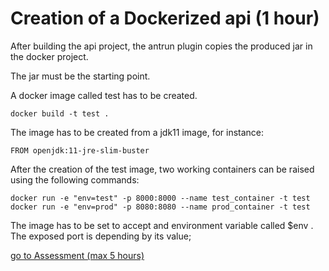 # Creation of a Dockerized api (1 hour)

After building the api project, the antrun plugin copies the produced jar in the docker project.

The jar must be the starting point.

A docker image called test has to be created.

```
docker build -t test .
```

The image has to be created from a jdk11 image, for instance:

```
FROM openjdk:11-jre-slim-buster
```

After the creation of the test image, two working containers can be raised using the following commands:

```
docker run -e "env=test" -p 8000:8000 --name test_container -t test
docker run -e "env=prod" -p 8080:8080 --name prod_container -t test
```

The image has to be set to accept and environment variable called $env . The exposed port is depending by its value;

[go to Assessment (max 5 hours)](../README.md)